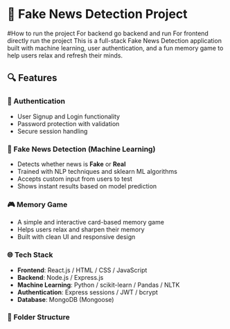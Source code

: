 # 📰 Fake News Detection Project
#How to run the project 
For backend go backend and run
For frontend directly run the project 
This is a full-stack Fake News Detection application built with machine learning, user authentication, and a fun memory game to help users relax and refresh their minds.

## 🔍 Features

### 🔐 Authentication
- User Signup and Login functionality
- Password protection with validation
- Secure session handling

### 🧠 Fake News Detection (Machine Learning)
- Detects whether news is **Fake** or **Real**
- Trained with NLP techniques and sklearn ML algorithms
- Accepts custom input from users to test
- Shows instant results based on model prediction

### 🎮 Memory Game
- A simple and interactive card-based memory game
- Helps users relax and sharpen their memory
- Built with clean UI and responsive design

### 🌐 Tech Stack
- **Frontend**: React.js / HTML / CSS / JavaScript
- **Backend**: Node.js / Express.js
- **Machine Learning**: Python / scikit-learn / Pandas / NLTK
- **Authentication**: Express sessions / JWT / bcrypt
- **Database**: MongoDB (Mongoose)

### 📂 Folder Structure
